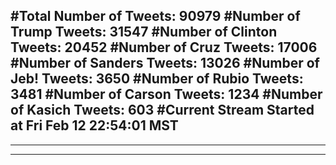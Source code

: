 #Total Number of Tweets: 90979 
#Number of Trump Tweets: 31547
#Number of Clinton Tweets: 20452
#Number of Cruz Tweets: 17006
#Number of Sanders Tweets: 13026
#Number of Jeb! Tweets: 3650
#Number of Rubio Tweets: 3481
#Number of Carson Tweets: 1234
#Number of Kasich Tweets: 603
#Current Stream Started at Fri Feb 12 22:54:01 MST
---
---
---
